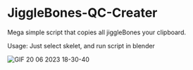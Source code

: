 # JiggleBones-QC-Creater
Mega simple script that copies all jiggleBones your clipboard.

Usage:
Just select skelet, and run script in blender

![GIF 20 06 2023 18-30-40](https://github.com/Feromon32/JiggleBones-QC-Creater/assets/65503900/41da793f-071d-496f-aba4-f8e9ccf68af3)
